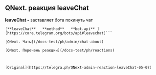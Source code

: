 ## QNext. реакция leaveChat

**leaveChat -** заставляет бота покинуть чат


```
[**leaveChat**   **method**   **bot.api** ](https://core.telegram.org/bots/api#leavechat)```

[QNext. Чаты](/docs-test/ph/admin/chat-about)

[QNext. Перечень реакции](/docs-test/ph/reactions)


  
[Original](https://telegra.ph/QNext-admin-reaction-leaveChat-05-07)